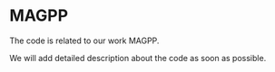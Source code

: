 # MAGPP
The code is related to our work MAGPP.

We will add detailed description about the code as soon as possible.

